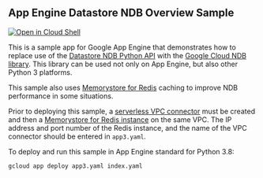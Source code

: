 ## App Engine Datastore NDB Overview Sample

[![Open in Cloud Shell][shell_img]][shell_link]

[shell_img]: http://gstatic.com/cloudssh/images/open-btn.png
[shell_link]: https://console.cloud.google.com/cloudshell/open?git_repo=https://github.com/GoogleCloudPlatform/python-docs-samples&page=editor&open_in_editor=appengine/standard/migration/ndb/overview/README.md

This is a sample app for Google App Engine that demonstrates how to replace
use of the [Datastore NDB Python API](https://cloud.google.com/appengine/docs/python/ndb/)
with the [Google Cloud NDB library](https://googleapis.dev/python/python-ndb/latest/index.html).
This library can be used not only on App Engine, but also other Python 3
platforms.

This sample also uses
[Memorystore for Redis](https://cloud.google.com/memorystore/docs/redis/redis-overview)
caching to improve NDB performance in some situations.

Prior to deploying this sample, a
[serverless VPC connector](https://cloud.google.com/vpc/docs/configure-serverless-vpc-access)
must be created and then a
[Memorystore for Redis instance](https://cloud.google.com/memorystore/docs/redis/quickstart-console)
on the same VPC. The IP address and port number of the Redis instance, and
the name of the VPC connector should be entered in `app3.yaml`.

To deploy and run this sample in App Engine standard for Python 3.8:

    gcloud app deploy app3.yaml index.yaml
